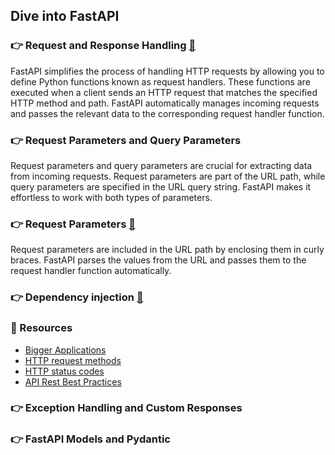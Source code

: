 ## Dive into FastAPI
### 👉 Request and Response Handling [🔗](https://fastapi.tiangolo.com/tutorial/body/)
FastAPI simplifies the process of handling HTTP requests by allowing you to define Python functions known as request handlers. These functions are executed when a client sends an HTTP request that matches the specified HTTP method and path. FastAPI automatically manages incoming requests and passes the relevant data to the corresponding request handler function.

### 👉 Request Parameters and Query Parameters
Request parameters and query parameters are crucial for extracting data from incoming requests. Request parameters are part of the URL path, while query parameters are specified in the URL query string. FastAPI makes it effortless to work with both types of parameters.

### 👉 Request Parameters [🔗](https://fastapi.tiangolo.com/tutorial/path-params/)
Request parameters are included in the URL path by enclosing them in curly braces. FastAPI parses the values from the URL and passes them to the request handler function automatically.

### 👉 Dependency injection [🔗](https://fastapi.tiangolo.com/tutorial/dependencies/)

### 🔗 Resources
- [Bigger Applications](https://fastapi.tiangolo.com/tutorial/bigger-applications/)
- [HTTP request methods](https://developer.mozilla.org/en-US/docs/Web/HTTP/Methods)
- [HTTP status codes](https://developer.mozilla.org/en-US/docs/Web/HTTP/Status)
- [API Rest Best Practices](https://dev.to/betoyanes/9-best-practices-for-rest-api-design-4b90)

### 👉 Exception Handling and Custom Responses
### 👉 FastAPI Models and Pydantic
